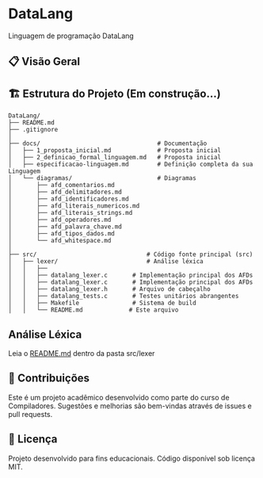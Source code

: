 # DataLang

Linguagem de programação DataLang

## 📋 Visão Geral

## 🏗️ Estrutura do Projeto (Em construção...)

```
DataLang/
├── README.md
├── .gitignore
│
├── docs/                                 # Documentação
│   ├── 1_proposta_inicial.md             # Proposta inicial
│   ├── 2_definicao_formal_linguagem.md   # Proposta inicial
│   ├── especificacao-linguagem.md        # Definição completa da sua Linguagem
│   └── diagramas/                        # Diagramas
│       ├── afd_comentarios.md
│       ├── afd_delimitadores.md
│       ├── afd_identificadores.md
│       ├── afd_literais_numericos.md
│       ├── afd_literais_strings.md
│       ├── afd_operadores.md
│       ├── afd_palavra_chave.md
│       ├── afd_tipos_dados.md
│       └── afd_whitespace.md
│
├── src/                               # Código fonte principal (src)
│   ├── lexer/                         # Análise léxica
│   │   ├── 
│   │   ├── datalang_lexer.c       # Implementação principal dos AFDs
│   │   ├── datalang_lexer.c       # Implementação principal dos AFDs
│   │   ├── datalang_lexer.h       # Arquivo de cabeçalho
│   │   ├── datalang_tests.c       # Testes unitários abrangentes
│   │   ├── Makefile               # Sistema de build
│   │   └── README.md             # Este arquivo
```

## Análise Léxica

Leia o [README.md](src/lexer/README.md) dentro da pasta src/lexer

## 🤝 Contribuições

Este é um projeto acadêmico desenvolvido como parte do curso de Compiladores. Sugestões e melhorias são bem-vindas através de issues e pull requests.

## 📄 Licença

Projeto desenvolvido para fins educacionais. Código disponível sob licença MIT.